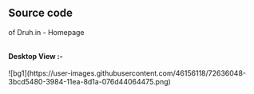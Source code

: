 ## Source code
of
Druh.in - Homepage
<br>

<br>
<b>Desktop View :-</b>

<br>
<br>
![bg1](https://user-images.githubusercontent.com/46156118/72636048-3bcd5480-3984-11ea-8d1a-076d44064475.png)

